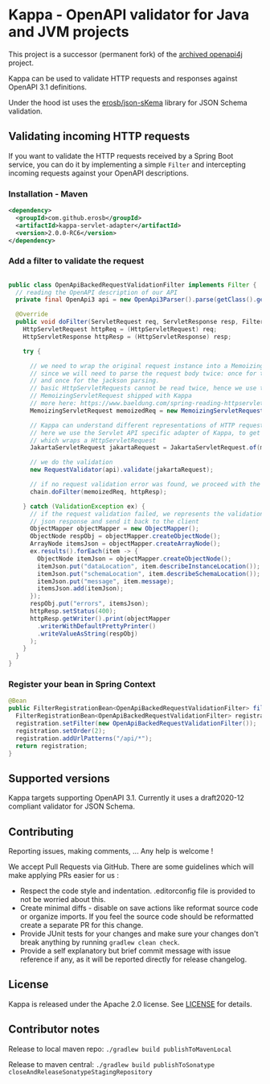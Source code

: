 # Kappa - OpenAPI validator for Java and JVM projects

This project is a successor (permanent fork) of the [archived openapi4j](https://github.com/openapi4j/openapi4j) project.


Kappa can be used to validate HTTP requests and responses against OpenAPI 3.1 definitions.

Under the hood ist uses the [erosb/json-sKema](https://github.com/erosb/json-sKema) library for JSON Schema validation.

## Validating incoming HTTP requests

If you want to validate the HTTP requests received by a Spring Boot service, you can do it by implementing
a simple `Filter` and intercepting incoming requests against your OpenAPI descriptions.

### Installation - Maven

```xml
<dependency>
  <groupId>com.github.erosb</groupId>
  <artifactId>kappa-servlet-adapter</artifactId>
  <version>2.0.0-RC6</version>
</dependency>

```

### Add a filter to validate the request

```java

public class OpenApiBackedRequestValidationFilter implements Filter {
  // reading the OpenAPI description of our API
  private final OpenApi3 api = new OpenApi3Parser().parse(getClass().getResource("/openapi/pets-api.yaml"), false);

  @Override
  public void doFilter(ServletRequest req, ServletResponse resp, FilterChain chain) throws IOException {
    HttpServletRequest httpReq = (HttpServletRequest) req;
    HttpServletResponse httpResp = (HttpServletResponse) resp;

    try {

      // we need to wrap the original request instance into a MemoizingServletRequest,
      // since we will need to parse the request body twice: once for the OpenAPI-validation
      // and once for the jackson parsing.
      // basic HttpServletRequests cannot be read twice, hence we use the
      // MemoizingServletRequest shipped with Kappa
      // more here: https://www.baeldung.com/spring-reading-httpservletrequest-multiple-times
      MemoizingServletRequest memoizedReq = new MemoizingServletRequest(httpReq);

      // Kappa can understand different representations of HTTP requests and responses
      // here we use the Servlet API specific adapter of Kappa, to get a Kappa Request instance
      // which wraps a HttpServletRequest
      JakartaServletRequest jakartaRequest = JakartaServletRequest.of(memoizedReq);

      // we do the validation
      new RequestValidator(api).validate(jakartaRequest);

      // if no request validation error was found, we proceed with the request execution
      chain.doFilter(memoizedReq, httpResp);

    } catch (ValidationException ex) {
      // if the request validation failed, we represents the validation failures in a simple
      // json response and send it back to the client
      ObjectMapper objectMapper = new ObjectMapper();
      ObjectNode respObj = objectMapper.createObjectNode();
      ArrayNode itemsJson = objectMapper.createArrayNode();
      ex.results().forEach(item -> {
        ObjectNode itemJson = objectMapper.createObjectNode();
        itemJson.put("dataLocation", item.describeInstanceLocation());
        itemJson.put("schemaLocation", item.describeSchemaLocation());
        itemJson.put("message", item.message);
        itemsJson.add(itemJson);
      });
      respObj.put("errors", itemsJson);
      httpResp.setStatus(400);
      httpResp.getWriter().print(objectMapper
        .writerWithDefaultPrettyPrinter()
        .writeValueAsString(respObj)
      );
    }
  }
}
```

### Register your bean in Spring Context

```java
@Bean
public FilterRegistrationBean<OpenApiBackedRequestValidationFilter> filterRegistration() {
  FilterRegistrationBean<OpenApiBackedRequestValidationFilter> registration = new FilterRegistrationBean<>();
  registration.setFilter(new OpenApiBackedRequestValidationFilter());
  registration.setOrder(2);
  registration.addUrlPatterns("/api/*");
  return registration;
}
```

## Supported versions

Kappa targets supporting OpenAPI 3.1. Currently it uses a draft2020-12 compliant validator for JSON Schema.
## Contributing

Reporting issues, making comments, ... Any help is welcome !

We accept Pull Requests via GitHub. There are some guidelines which will make applying PRs easier for us :

* Respect the code style and indentation. .editorconfig file is provided to not be worried about this.
* Create minimal diffs - disable on save actions like reformat source code or organize imports. If you feel the source code should be reformatted create a separate PR for this change.
* Provide JUnit tests for your changes and make sure your changes don't break anything by running `gradlew clean check`.
* Provide a self explanatory but brief commit message with issue reference if any, as it will be reported directly for release changelog.

## License

Kappa is released under the Apache 2.0 license. See [LICENSE](https://github.com/openapi4j/openapi4j/blob/master/LICENSE.md) for details.


## Contributor notes

Release to local maven repo: `./gradlew build publishToMavenLocal`

Release to maven central: `./gradlew build publishToSonatype closeAndReleaseSonatypeStagingRepository`
